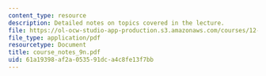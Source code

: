 ```yaml
---
content_type: resource
description: Detailed notes on topics covered in the lecture.
file: https://ol-ocw-studio-app-production.s3.amazonaws.com/courses/12-808-introduction-to-observational-physical-oceanography-fall-2004/61a19398af2a053591dca4c8fe13f7bb_course_notes_9n.pdf
file_type: application/pdf
resourcetype: Document
title: course_notes_9n.pdf
uid: 61a19398-af2a-0535-91dc-a4c8fe13f7bb
---
```

